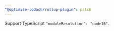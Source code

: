 ```yaml
---
"@optimize-lodash/rollup-plugin": patch
---
```


Support TypeScript `"moduleResolution": "node16"`.
